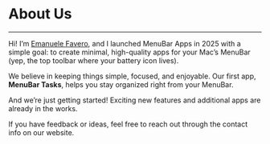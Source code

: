 # About Us

---

Hi! I’m [Emanuele Favero](https://emanuelefavero.com), and I launched MenuBar Apps in 2025 with a simple goal: to create minimal, high-quality apps for your Mac’s MenuBar (yep, the top toolbar where your battery icon lives).

We believe in keeping things simple, focused, and enjoyable. Our first app, **MenuBar Tasks**, helps you stay organized right from your MenuBar.

And we’re just getting started! Exciting new features and additional apps are already in the works.

If you have feedback or ideas, feel free to reach out through the contact info on our website.
